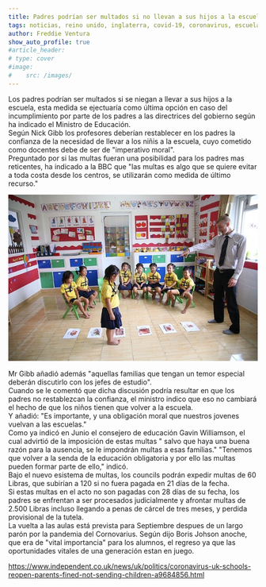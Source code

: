 ```yaml
---
title: Padres podrían ser multados si no llevan a sus hijos a la escuela
tags: noticias, reino unido, inglaterra, covid-19, coronavirus, escuela 
author: Freddie Ventura
show_auto_profile: true
#article_header:
# type: cover
#image:
#    src: /images/
---
```


Los padres podrían ser multados si se niegan a llevar a sus hijos a la escuela, esta medida se ejectuaría como última opción en caso del incumplimiento por parte de los padres a las directrices del gobierno según ha indicado el Ministro de Educación.  
Según Nick Gibb los profesores deberían restablecer en los padres la confianza de la necesidad de llevar a los niñis a la escuela, cuyo cometido como docentes debe de ser de "imperativo moral".  
Preguntado por si las multas fueran una posibilidad para los padres mas reticentes, ha indicado a la BBC que "las multas es algo que se quiere evitar a toda costa desde los centros, se utilizarán como medida de último recurso." 

![Escuela](/images/padres-multados-ninos-escuela-01.jpg "Escuela")

Mr Gibb añadió además "aquellas familias que tengan un temor especial deberán discutirlo con los jefes de estudio".  
Cuando se le comentó que dicha discusión podría resultar en que los padres no restablezcan la confianza, el ministro indico que eso no cambiará el hecho de que los niños tienen que volver a la escuela.  
Y añadió: "Es importante, y una obligación moral que nuestros jovenes vuelvan a las escuelas."  
Como ya indicó en Junio el consejero de educación Gavin Williamson, el cual advirtió de la imposición de estas multas " salvo que haya una buena razón para la ausencia, se le impondrán multas a esas familias." 
"Tenemos que volver a la senda de la educación obligatoria y por ello las multas pueden formar parte de ello," indicó.  
Bajo el nuevo esistema de multas, los councils podrán expedir multas de 60 Libras, que subirían a 120 si no fuera pagada en 21 días de la fecha.  
Si estas multas en el acto no son pagadas con 28 días de su fecha, los padres se enfrentan a ser procesados judicialmente y afrontar multas de 2.500 Libras incluso llegando a penas de cárcel de tres meses, y perdida provisional de la tutela.  
La vuelta a las aulas está prevista para Septiembre despues de un largo parón por la pandemia del Cornovarius. Según dijo Boris Johson anoche, que era de "vital importancia" para los alumnos, el regreso ya que las oportunidades vitales de una generación estan en juego.  

https://www.independent.co.uk/news/uk/politics/coronavirus-uk-schools-reopen-parents-fined-not-sending-children-a9684856.html

